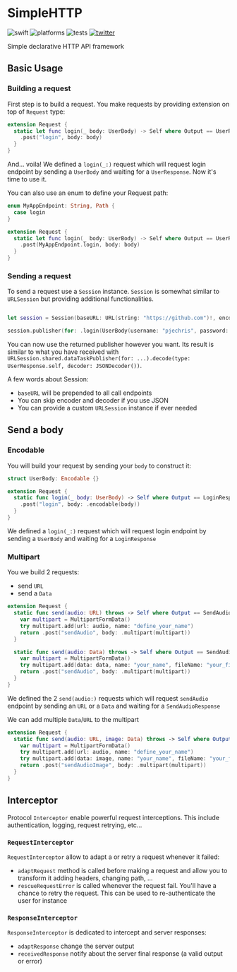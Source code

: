 # SimpleHTTP

![swift](https://img.shields.io/badge/Swift-5.5%2B-orange?logo=swift&logoColor=white)
![platforms](https://img.shields.io/badge/Platforms-iOS%20%7C%20macOS-lightgrey)
![tests](https://github.com/pjechris/SimpleHTTP/actions/workflows/test.yml/badge.svg)
[![twitter](https://img.shields.io/badge/twitter-pjechris-1DA1F2?logo=twitter&logoColor=white)](https://twitter.com/pjechris)

Simple declarative HTTP API framework

## Basic Usage

### Building a request
First step is to build a request. You make requests by providing extension on top of `Request` type:

```swift
extension Request {
  static let func login(_ body: UserBody) -> Self where Output == UserResponse {
    .post("login", body: body)
  }
}
```

And... voila! We defined a `login(_:)` request which will request login endpoint by sending a `UserBody` and waiting for a `UserResponse`. Now it's time to use it.

You can also use an enum to define your Request path:

```swift
enum MyAppEndpoint: String, Path {
  case login
}

extension Request {
  static let func login(_ body: UserBody) -> Self where Output == UserResponse {
    .post(MyAppEndpoint.login, body: body)
  }
}
```

### Sending a request

To send a request use a `Session` instance. `Session` is somewhat similar to `URLSession` but providing additional functionalities.

```swift

let session = Session(baseURL: URL(string: "https://github.com")!, encoder: JSONEncoder(), decoder: JSONDecoder())

session.publisher(for: .login(UserBody(username: "pjechris", password: "MyPassword")))

```

You can now use the returned publisher however you want. Its result is similar to what you have received with `URLSession.shared.dataTaskPublisher(for: ...).decode(type: UserResponse.self, decoder: JSONDecoder())`.

A few words about Session:

- `baseURL` will be prepended to all call endpoints
- You can skip encoder and decoder if you use JSON
- You can provide a custom `URLSession` instance if ever needed

## Send a body

### Encodable

You will build your request by sending your `body`  to construct it:

```swift
struct UserBody: Encodable {}

extension Request {
  static func login(_ body: UserBody) -> Self where Output == LoginResponse {
    .post("login", body: .encodable(body))
  }
}
```

We defined a `login(_:)` request which will request login endpoint by sending a `UserBody` and waiting for a `LoginResponse`

### Multipart

You we build 2 requests:

- send `URL`
- send a `Data`

```swift
extension Request {
  static func send(audio: URL) throws -> Self where Output == SendAudioResponse {
    var multipart = MultipartFormData()
    try multipart.add(url: audio, name: "define_your_name")
    return .post("sendAudio", body: .multipart(multipart))
  }

  static func send(audio: Data) throws -> Self where Output == SendAudioResponse {
    var multipart = MultipartFormData()
    try multipart.add(data: data, name: "your_name", fileName: "your_fileName", mimeType: "right_mimeType")
    return .post("sendAudio", body: .multipart(multipart))
  }
}
```

We defined the 2  `send(audio:)` requests which will request `sendAudio` endpoint by sending an `URL` or a `Data` and waiting for a `SendAudioResponse`

We can add multiple `Data`/`URL` to the multipart

```swift
extension Request {
  static func send(audio: URL, image: Data) throws -> Self where Output == SendAudioImageResponse {
    var multipart = MultipartFormData()
    try multipart.add(url: audio, name: "define_your_name")
    try multipart.add(data: image, name: "your_name", fileName: "your_fileName", mimeType: "right_mimeType")
    return .post("sendAudioImage", body: .multipart(multipart))
  }
}
```

## Interceptor

Protocol `Interceptor` enable powerful request interceptions. This include authentication, logging, request retrying, etc...

### `RequestInterceptor`

`RequestInterceptor` allow to adapt a or retry a request whenever it failed:

- `adaptRequest` method is called before making a request and allow you to transform it adding headers, changing path, ...
- `rescueRequestError` is called whenever the request fail. You'll have a chance to retry the request. This can be used to re-authenticate the user for instance

### `ResponseInterceptor`

`ResponseInterceptor` is dedicated to intercept and server responses:

- `adaptResponse` change the server output
- `receivedResponse` notify about the server final response (a valid output or error)
